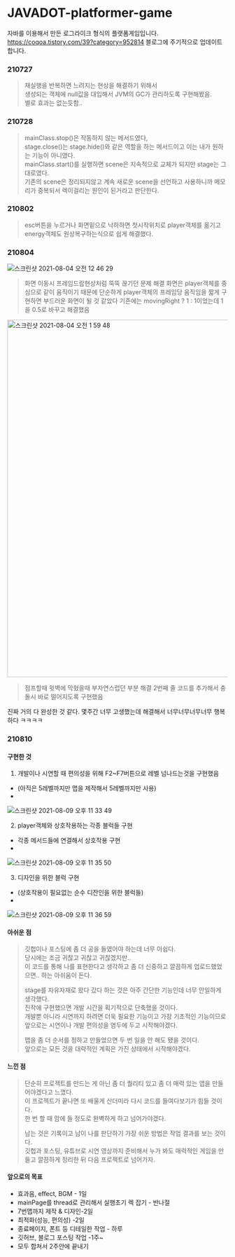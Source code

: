 # JAVADOT-platformer-game
자바를 이용해서 만든 로그라이크 형식의 플랫폼게임입니다.  
https://coqoa.tistory.com/39?category=952814
블로그에 주기적으로 업데이트합니다.

### 210727 
>재실행을 반복하면 느려지는 현상을 해결하기 위해서  
>생성되는 객체에 null값을 대입해서 JVM의 GC가 관리하도록 구현해봤음.  
>별로 효과는 없는듯함..  

### 210728
>mainClass.stop()은 작동하지 않는 메서드였다,  
>stage.close()는 stage.hide()와 같은 역할을 하는 메서드이고 이는 내가 원하는 기능이 아니였다.  
>mainClass.start()를 실행하면 scene은 지속적으로 교체가 되지만 stage는 그대로였다.  
>기존의 scene은 정리되지않고 계속 새로운 scene을 선언하고 사용하니까 메모리가 중복되서 렉이걸리는 원인이 된거라고 판단한다.   

### 210802
>esc버튼을 누르거나 화면밑으로 낙하하면 첫시작위치로 player객체를 옮기고 energy객체도 원상복구하는식으로 쉽게 해결했다.  

### 210804
  
![스크린샷 2021-08-04 오전 12 46 29](https://user-images.githubusercontent.com/81023768/128052276-9a8da3cf-3d65-4263-85b6-ea3886b44800.png)
>화면 이동시 프레임드랍현상처럼 뚝뚝 끊기던 문제 해결
>화면은 player객체를 중심으로 같이 움직이기 때문에 단순하게 player객체의 프레임당 움직임을 짧게 구현하면 부드러운 화면이 될 것 같았다
>기존에는 movingRight ? 1 : 1이었는데 1을 0.5로 바꾸고 해결했음

<img width="816" alt="스크린샷 2021-08-04 오전 1 59 48" src="https://user-images.githubusercontent.com/81023768/128056525-df3741f9-4e6c-49be-9e99-0d09aa7bb21f.png">

>점프할때 윗벽에 막혔을때 부자연스럽던 부분 해결
>2번째 줄 코드를 추가해서 충돌시 바로 떨어지도록 구현했음

진짜 거의 다 완성한 것 같다.
몇주간 너무 고생했는데 해결해서 너무너무너무너무 행복하다 ㅋㅋㅋㅋ

### 210810

#### 구현한 것
1. 개발이나 시연할 때 편의성을 위해 F2~F7버튼으로 레벨 넘나드는것을 구현했음

-  (아직은 5레벨까지만 맵을 제작해서 5레벨까지만 사용)
-  
![스크린샷 2021-08-09 오후 11 33 49](https://user-images.githubusercontent.com/81023768/128727977-376f72e0-2e47-4c36-b825-2a23fe53f82e.png)

2. player객체와 상호작용하는 각종 블럭들 구현

- 각종 메서드들에 연결해서 상호작용 구현
- 
![스크린샷 2021-08-09 오후 11 35 50](https://user-images.githubusercontent.com/81023768/128728065-26f8262a-5e6e-4fa4-bff8-2a139568dd50.png)

3. 디자인을 위한 블럭 구현

- (상호작용이 필요없는 순수 디잔인을 위한 블럭들)
- 
![스크린샷 2021-08-09 오후 11 36 59](https://user-images.githubusercontent.com/81023768/128728161-68d5b39e-ac59-4314-b6c0-eb8d6117add3.png)

#### 아쉬운 점

>깃헙이나 포스팅에 좀 더 공을 들였어야 하는데 너무 아쉽다.  
당시에는 조금 귀찮고 귀찮고 귀찮겠지만..  
이 코드를 통해 나를 표현한다고 생각하고 좀 더 신중하고 깔끔하게 업로드했었으면.. 하는 아쉬움이 든다.  
>
>stage를 자유자재로 왔다 갔다 하는 것은 아주 간단한 기능인데 너무 안일하게 생각했다.  
진작에 구현했으면 개발 시간을 획기적으로 단축했을 것이다.  
개발뿐 아니라 시연까지 하려면 더욱 필요한 기능이고 가장 기초적인 기능이므로 앞으로는 시연이나 개발 편의성을 염두에 두고 시작해야겠다.  
>
>맵을 좀 더 순서를 정하고 만들었으면 두 번 일을 안 해도 됐을 것이다.  
앞으로는 모든 것을 대략적인 계획은 가진 상태에서 시작해야겠다.  

#### 느낀 점

>단순히 프로젝트를 만드는 게 아닌 좀 더 퀄리티 있고 좀 더 매력 있는 앱을 만들어야겠다고 느꼈다.  
이 프로젝트가 끝나면 또 배울게 산더미라 다시 코드를 들여다보기가 힘들 것이다.  
한 번 할 때 맘에 들 정도로 완벽하게 하고 넘어가야겠다.
>
>남는 것은 기록이고 남이 나를 판단하기 가장 쉬운 방법은 작업 결과를 보는 것이다.  
깃헙과 포스팅, 유튜브로 시연 영상까지 준비해서 누가 봐도 매력적인 게임을 만들고 깔끔하게 정리한 뒤 다음 프로젝트로 넘어가자.  

 

#### 앞으로의 목표

- 효과음, effect, BGM - 1일
- mainPage를 thread로 관리해서 실행초기 렉 잡기 - 반나절
- 7번맵까지 제작 & 디자인-2일
- 최적화(성능, 편의성) -2일
- 종료페이지, 폰트 등 디테일한 작업 - 하루
- 깃허브, 블로그 포스팅 작업 -1주~
- 모두 합쳐서 2주안에 끝내기

 
